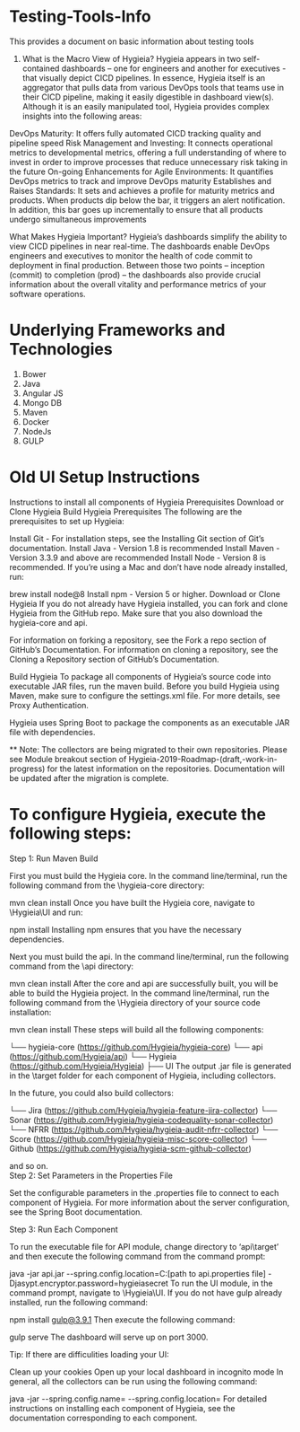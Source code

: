 # Testing-Tools-Info
This provides a document on basic information about testing tools

1. What is the Macro View of Hygieia?
Hygieia appears in two self-contained dashboards – one for engineers and another for executives - that visually depict CICD pipelines. In essence, Hygieia itself is an aggregator that pulls data from various DevOps tools that teams use in their CICD pipeline, making it easily digestible in dashboard view(s). Although it is an easily manipulated tool, Hygieia provides complex insights into the following areas:

DevOps Maturity: It offers fully automated CICD tracking quality and pipeline speed
Risk Management and Investing: It connects operational metrics to developmental metrics, offering a full understanding of where to invest in order to improve processes that reduce unnecessary risk taking in the future
On-going Enhancements for Agile Environments: It quantifies DevOps metrics to track and improve DevOps maturity
Establishes and Raises Standards: It sets and achieves a profile for maturity metrics and products. When products dip below the bar, it triggers an alert notification. In addition, this bar goes up incrementally to ensure that all products undergo simultaneous improvements

What Makes Hygieia Important?
Hygieia’s dashboards simplify the ability to view CICD pipelines in near real-time. The dashboards enable DevOps engineers and executives to monitor the health of code commit to deployment in final production. Between those two points – inception (commit) to completion (prod) – the dashboards also provide crucial information about the overall vitality and performance metrics of your software operations.

# Underlying Frameworks and Technologies
1. Bower
2. Java
3. Angular JS
4. Mongo DB
5. Maven
6. Docker
7. NodeJs
8. GULP

# Old UI Setup Instructions
Instructions to install all components of Hygieia
Prerequisites
Download or Clone Hygieia
Build Hygieia
Prerequisites
The following are the prerequisites to set up Hygieia:

Install Git - For installation steps, see the Installing Git section of Git’s documentation.
Install Java - Version 1.8 is recommended
Install Maven - Version 3.3.9 and above are recommended
Install Node - Version 8 is recommended.
If you’re using a Mac and don’t have node already installed, run:

brew install node@8 
Install npm - Version 5 or higher.
Download or Clone Hygieia
If you do not already have Hygieia installed, you can fork and clone Hygieia from the GitHub repo. Make sure that you also download the hygieia-core and api.

For information on forking a repository, see the Fork a repo section of GitHub’s Documentation. For information on cloning a repository, see the Cloning a Repository section of GitHub’s Documentation.

Build Hygieia
To package all components of Hygieia’s source code into executable JAR files, run the maven build. Before you build Hygieia using Maven, make sure to configure the settings.xml file. For more details, see Proxy Authentication.

Hygieia uses Spring Boot to package the components as an executable JAR file with dependencies.

** Note: The collectors are being migrated to their own repositories. Please see Module breakout section of Hygieia-2019-Roadmap-(draft,-work-in-progress) for the latest information on the repositories. Documentation will be updated after the migration is complete.

# To configure Hygieia, execute the following steps:

Step 1: Run Maven Build

First you must build the Hygieia core. In the command line/terminal, run the following command from the \hygieia-core directory:

mvn clean install 
Once you have built the Hygieia core, navigate to \Hygieia\UI and run:

npm install
Installing npm ensures that you have the necessary dependencies.

Next you must build the api. In the command line/terminal, run the following command from the \api directory:

mvn clean install 
After the core and api are successfully built, you will be able to build the Hygieia project. In the command line/terminal, run the following command from the \Hygieia directory of your source code installation:

mvn clean install 
These steps will build all the following components:

└── hygieia-core (https://github.com/Hygieia/hygieia-core)
└── api (https://github.com/Hygieia/api)
└── Hygieia (https://github.com/Hygieia/Hygieia)
    ├── UI
The output .jar file is generated in the \target folder for each component of Hygieia, including collectors.

In the future, you could also build collectors:

└── Jira (https://github.com/Hygieia/hygieia-feature-jira-collector)
└── Sonar (https://github.com/Hygieia/hygieia-codequality-sonar-collector)
└── NFRR (https://github.com/Hygieia/hygieia-audit-nfrr-collector)
└── Score (https://github.com/Hygieia/hygieia-misc-score-collector)
└── Github (https://github.com/Hygieia/hygieia-scm-github-collector)
	
and so on. 	
Step 2: Set Parameters in the Properties File

Set the configurable parameters in the .properties file to connect to each component of Hygieia. For more information about the server configuration, see the Spring Boot documentation.

Step 3: Run Each Component

To run the executable file for API module, change directory to ‘api\target’ and then execute the following command from the command prompt:

java -jar api.jar --spring.config.location=C:\[path to api.properties file] -Djasypt.encryptor.password=hygieiasecret
To run the UI module, in the command prompt, navigate to \Hygieia\UI. If you do not have gulp already installed, run the following command:

npm install gulp@3.9.1
Then execute the following command:

gulp serve
The dashboard will serve up on port 3000.

Tip: If there are difficulities loading your UI:

Clean up your cookies
Open up your local dashboard in incognito mode
In general, all the collectors can be run using the following command:

java -jar <Path to collector-name.jar> --spring.config.name=<prefix for properties> --spring.config.location=<path to properties file location>
For detailed instructions on installing each component of Hygieia, see the documentation corresponding to each component.


